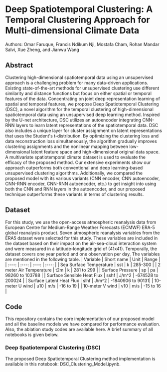 # Deep Spatiotemporal Clustering: A Temporal Clustering Approach for Multi-dimensional Climate Data

Authors: Omar Faruque, Francis Ndikum Nji, Mostafa Cham, Rohan Mandar Salvi, Xue Zheng, and Jianwu Wang


## Abstract
Clustering high-dimensional spatiotemporal data using an unsupervised approach is a challenging problem for many data-driven applications. Existing state-of-the-art methods for unsupervised clustering use different similarity and distance functions but focus on either spatial or temporal features of the data. Concentrating on joint deep representation learning of spatial and temporal features, we propose Deep Spatiotemporal Clustering (DSC), a novel algorithm for the temporal clustering of high-dimensional spatiotemporal data using an unsupervised deep learning method. Inspired by the U-net architecture, DSC utilizes an autoencoder integrating CNN-RNN layers to learn latent representations of the spatiotemporal data. DSC also includes a unique layer for cluster assignment on latent representations that uses the Student's t-distribution. By optimizing the clustering loss and data reconstruction loss simultaneously, the algorithm gradually improves clustering assignments and the nonlinear mapping between low-dimensional latent feature space and high-dimensional original data space. A multivariate spatiotemporal climate dataset is used to evaluate the efficacy of the proposed method. Our extensive experiments show our approach outperforms both conventional and deep learning-based unsupervised clustering algorithms. Additionally, we compared the proposed model with its various variants (CNN encoder, CNN autoencoder, CNN-RNN encoder, CNN-RNN autoencoder, etc.) to get insight into using both the CNN and RNN layers in the autoencoder, and our proposed technique outperforms these variants in terms of clustering results.

## Dataset
For this study, we use the open-access atmospheric reanalysis data  from European Centre for Medium-Range Weather Forecasts (ECMWF) ERA-5 global reanalysis product. Seven atmospheric reanalysis variables from the ERA5 dataset were selected for this study. These variables are included in the dataset based on their impact on the air-sea-cloud interaction system and were measured in a latitude-longitude grid of (41x41). Temporally, the dataset covers one year period and one observation per day. The variables are mentioned in the following table.
| Variable                   | Short name |  Unit |  Range |
| :---:                      |   :---:    | :---: | :---: |
| Sea Surface Temperature    | sst        | k     | 285-300 |
| 2 meter Air Temperature    | t2m        | k     | 281 to 299 |
| Surface Pressure           | sp         | pa    | 98260 to 103788 |
| Surface Sensible Heat Flux | sshf       | J/m^2 | -674528 to 200024 |
| Surface Latent Heat Flux   | slhf       | J/m^2 | -1840906 to 90131|
| 10-meter U wind            | u10        | m/s   | -16 to 19 |
| 10-meter V wind            | v10        | m/s   | -15 to 16 |

## Code
This repository contains the core implementation of our proposed model and all the baseline models we have compared for performance evaluation. Also, the ablation study codes are available here. A brief summary of all notebooks is given below. 

### Deep Spatiotemporal Clustering (DSC)
The proposed Deep Spatiotemporal Clustering method implementation is available in this notebook: DSC_Clustering_Model.ipynb.




